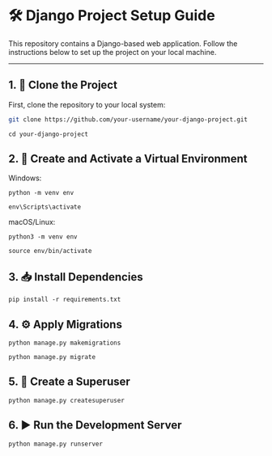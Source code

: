 # 🛠️ Django Project Setup Guide

This repository contains a Django-based web application. Follow the instructions below to set up the project on your local machine.

---

## 1. 📂 Clone the Project

First, clone the repository to your local system:

```bash
git clone https://github.com/your-username/your-django-project.git
```
```
cd your-django-project
```

## 2. 🐍 Create and Activate a Virtual Environment
Windows:
```
python -m venv env
```
```
env\Scripts\activate
```
macOS/Linux:
```
python3 -m venv env
```
```
source env/bin/activate
```
## 3. 📥 Install Dependencies
```
pip install -r requirements.txt
```

## 4. ⚙️ Apply Migrations
```
python manage.py makemigrations
```
```
python manage.py migrate
```
## 5. 👤 Create a Superuser
```
python manage.py createsuperuser
```
## 6. ▶️ Run the Development Server
```
python manage.py runserver
```
